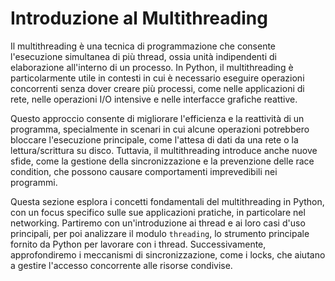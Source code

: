 # Introduzione al Multithreading

Il multithreading è una tecnica di programmazione che consente l'esecuzione simultanea di più thread, ossia unità indipendenti di elaborazione all'interno di un processo. In Python, il multithreading è particolarmente utile in contesti in cui è necessario eseguire operazioni concorrenti senza dover creare più processi, come nelle applicazioni di rete, nelle operazioni I/O intensive e nelle interfacce grafiche reattive.

Questo approccio consente di migliorare l'efficienza e la reattività di un programma, specialmente in scenari in cui alcune operazioni potrebbero bloccare l'esecuzione principale, come l'attesa di dati da una rete o la lettura/scrittura su disco. Tuttavia, il multithreading introduce anche nuove sfide, come la gestione della sincronizzazione e la prevenzione delle race condition, che possono causare comportamenti imprevedibili nei programmi.

Questa sezione esplora i concetti fondamentali del multithreading in Python, con un focus specifico sulle sue applicazioni pratiche, in particolare nel networking. Partiremo con un'introduzione ai thread e ai loro casi d'uso principali, per poi analizzare il modulo `threading`, lo strumento principale fornito da Python per lavorare con i thread. Successivamente, approfondiremo i meccanismi di sincronizzazione, come i locks, che aiutano a gestire l'accesso concorrente alle risorse condivise.
